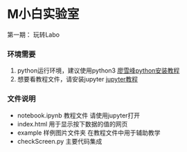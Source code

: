 # M小白实验室
第一期： 玩转Labo

### 环境需要
1. python运行环境，建议使用python3 [廖雪峰python安装教程](https://www.liaoxuefeng.com/wiki/0014316089557264a6b348958f449949df42a6d3a2e542c000/0014316090478912dab2a3a9e8f4ed49d28854b292f85bb000)
2. 想要看教程文件，请安装jupyter [jupyter教程](https://www.cnblogs.com/nxld/p/6566380.html)

### 文件说明
- notebook.ipynb  教程文件 请使用jupyter打开
- index.html 用于显示按下数据的值的网页
- example 样例图片文件夹 在教程文件中用于辅助教学
- checkScreen.py  主要代码集成